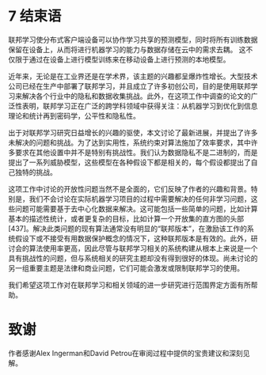 # 7  结束语
联邦学习使分布式客户端设备可以协作学习共享的预测模型，同时将所有训练数据保留在设备上，从而将进行机器学习的能力与数据存储在云中的需求去耦。 这不仅限于通过在设备上进行模型训练来在移动设备上进行预测的本地模型。  

近年来，无论是在工业界还是在学术界，该主题的兴趣都呈爆炸性增长。大型技术公司已经在生产中部署了联邦学习，并且成立了许多初创公司，目的是使用联邦学习来解决各个行业中的隐私和数据收集挑战。此外，在这项工作中调查的论文的广泛性表明，联邦学习正在广泛的跨学科领域中获得关注：从机器学习到优化到信息理论和统计再到密码学，公平性和隐私性。  

出于对联邦学习研究日益增长的兴趣的驱使，本文讨论了最新进展，并提出了许多未解决的问题和挑战。为了达到实用性，系统约束对算法施加了效率要求，其中许多要求在其他设置中并不是特别有挑战性。我们认为数据隐私不是二进制的，而是提出了一系列威胁模型，这些模型在各种假设下都是相关的，每个假设都提出了自己独特的挑战。  

这项工作中讨论的开放性问题当然不是全面的，它们反映了作者的兴趣和背景。特别是，我们不会讨论在实际机器学习项目的过程中需要解决的任何非学习问题，这些问题可能需要基于去中心化数据来解决。这可能包括一些简单的问题，比如计算基本的描述性统计，或者更复杂的目标，比如计算一个开放集的直方图的头部[437]。解决此类问题的现有算法通常没有明显的“联邦版本”，在激励该工作的系统假设下或不接受有用数据保护概念的情况下，这种联邦版本是有效的。此外，研讨会的算法使用率更高，因此尽管与联邦学习相关的系统构建从根本上来说是一个具有挑战性的问题，但与系统相关的研究主题却没有得到很好的体现。尚未讨论的另一组重要主题是法律和商业问题，它们可能会激发或限制联邦学习的使用。  

我们希望这项工作对在联邦学习和相关领域的进一步研究进行范围界定方面有所帮助。  

# 致谢
作者感谢Alex Ingerman和David Petrou在审阅过程中提供的宝贵建议和深刻见解。


